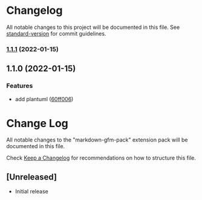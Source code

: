 # Changelog

All notable changes to this project will be documented in this file. See [standard-version](https://github.com/conventional-changelog/standard-version) for commit guidelines.

### [1.1.1](https://github.com/stasson/markdown-gfm-pack/compare/v1.1.0...v1.1.1) (2022-01-15)

## 1.1.0 (2022-01-15)


### Features

* add plantuml ([60ff006](https://github.com/stasson/markdown-gfm-pack/commit/60ff006fd16e8688f96128907c074c4509278acc))

# Change Log

All notable changes to the "markdown-gfm-pack" extension pack will be documented in this file.

Check [Keep a Changelog](http://keepachangelog.com/) for recommendations on how to structure this file.

## [Unreleased]

- Initial release
